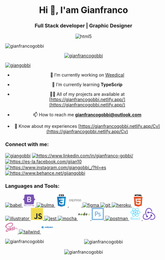 <h1 align="center">Hi 👋, I'am Gianfranco</h1>
<h3 align="center">Full Stack developer | Graphic Designer</h3>

<div align="center" >
 <img src="https://media3.giphy.com/media/vzO0Vc8b2VBLi/giphy.gif?cid=ecf05e47yvug7aqn86xx86homjzru3odq1r4po6xm62k9oop&rid=giphy.gif&ct=g" alt="html5" /> 
 <div/>


<p align="left"> <img src="https://komarev.com/ghpvc/?username=gianfrancogobbi&label=Profile%20views&color=0e75b6&style=flat" alt="gianfrancogobbi" /> </p>

<p align="center"> <a href="https://github.com/ryo-ma/github-profile-trophy"><img src="https://github-profile-trophy.vercel.app/?username=gianfrancogobbi" alt="gianfrancogobbi" /></a> </p>

<p align="left"> <a href="https://twitter.com/giangobbi" target="blank"><img src="https://img.shields.io/twitter/follow/giangobbi?logo=twitter&style=for-the-badge" alt="giangobbi" /></a> </p>

- 🔭 I’m currently working on [Weedical](https://weedical.netlify.app/)

- 🌱 I’m currently learning **TypeScrip**

- 👨‍💻 All of my projects are available at [https://gianfrancogobbi.netlify.app/](https://gianfrancogobbi.netlify.app/)

- 📫 How to reach me **gianfrancogobbi@outlook.com**

- 📄 Know about my experiences [https://gianfrancogobbi.netlify.app/Cv](https://gianfrancogobbi.netlify.app/Cv)

<h3 align="left">Connect with me:</h3>
<p align="left">
<a href="https://twitter.com/giangobbi" target="blank"><img align="center" src="https://raw.githubusercontent.com/rahuldkjain/github-profile-readme-generator/master/src/images/icons/Social/twitter.svg" alt="giangobbi" height="30" width="40" /></a>
<a href="https://linkedin.com/in/https://www.linkedin.com/in/gianfranco-gobbi/" target="blank"><img align="center" src="https://raw.githubusercontent.com/rahuldkjain/github-profile-readme-generator/master/src/images/icons/Social/linked-in-alt.svg" alt="https://www.linkedin.com/in/gianfranco-gobbi/" height="30" width="40" /></a>
<a href="https://fb.com/https://es-la.facebook.com/giian10" target="blank"><img align="center" src="https://raw.githubusercontent.com/rahuldkjain/github-profile-readme-generator/master/src/images/icons/Social/facebook.svg" alt="https://es-la.facebook.com/giian10" height="30" width="40" /></a>
<a href="https://instagram.com/https://www.instagram.com/giangobbi_/?hl=es" target="blank"><img align="center" src="https://raw.githubusercontent.com/rahuldkjain/github-profile-readme-generator/master/src/images/icons/Social/instagram.svg" alt="https://www.instagram.com/giangobbi_/?hl=es" height="30" width="40" /></a>
<a href="https://www.behance.net/https://www.behance.net/giiangobbi" target="blank"><img align="center" src="https://raw.githubusercontent.com/rahuldkjain/github-profile-readme-generator/master/src/images/icons/Social/behance.svg" alt="https://www.behance.net/giiangobbi" height="30" width="40" /></a>
</p>

<h3 align="left">Languages and Tools:</h3>
<p align="left"> <a href="https://babeljs.io/" target="_blank" rel="noreferrer"> <img src="https://www.vectorlogo.zone/logos/babeljs/babeljs-icon.svg" alt="babel" width="40" height="40"/> </a> <a href="https://getbootstrap.com" target="_blank" rel="noreferrer"> <img src="https://raw.githubusercontent.com/devicons/devicon/master/icons/bootstrap/bootstrap-plain-wordmark.svg" alt="bootstrap" width="40" height="40"/> </a> <a href="https://bulma.io/" target="_blank" rel="noreferrer"> <img src="https://raw.githubusercontent.com/gilbarbara/logos/804dc257b59e144eaca5bc6ffd16949752c6f789/logos/bulma.svg" alt="bulma" width="40" height="40"/> </a> <a href="https://www.w3schools.com/css/" target="_blank" rel="noreferrer"> <img src="https://raw.githubusercontent.com/devicons/devicon/master/icons/css3/css3-original-wordmark.svg" alt="css3" width="40" height="40"/> </a> <a href="https://expressjs.com" target="_blank" rel="noreferrer"> <img src="https://raw.githubusercontent.com/devicons/devicon/master/icons/express/express-original-wordmark.svg" alt="express" width="40" height="40"/> </a> <a href="https://www.figma.com/" target="_blank" rel="noreferrer"> <img src="https://www.vectorlogo.zone/logos/figma/figma-icon.svg" alt="figma" width="40" height="40"/> </a> <a href="https://git-scm.com/" target="_blank" rel="noreferrer"> <img src="https://www.vectorlogo.zone/logos/git-scm/git-scm-icon.svg" alt="git" width="40" height="40"/> </a> <a href="https://heroku.com" target="_blank" rel="noreferrer"> <img src="https://www.vectorlogo.zone/logos/heroku/heroku-icon.svg" alt="heroku" width="40" height="40"/> </a> <a href="https://www.w3.org/html/" target="_blank" rel="noreferrer"> <img src="https://raw.githubusercontent.com/devicons/devicon/master/icons/html5/html5-original-wordmark.svg" alt="html5" width="40" height="40"/> </a> <a href="https://www.adobe.com/in/products/illustrator.html" target="_blank" rel="noreferrer"> <img src="https://www.vectorlogo.zone/logos/adobe_illustrator/adobe_illustrator-icon.svg" alt="illustrator" width="40" height="40"/> </a> <a href="https://developer.mozilla.org/en-US/docs/Web/JavaScript" target="_blank" rel="noreferrer"> <img src="https://raw.githubusercontent.com/devicons/devicon/master/icons/javascript/javascript-original.svg" alt="javascript" width="40" height="40"/> </a> <a href="https://jestjs.io" target="_blank" rel="noreferrer"> <img src="https://www.vectorlogo.zone/logos/jestjsio/jestjsio-icon.svg" alt="jest" width="40" height="40"/> </a> <a href="https://mochajs.org" target="_blank" rel="noreferrer"> <img src="https://www.vectorlogo.zone/logos/mochajs/mochajs-icon.svg" alt="mocha" width="40" height="40"/> </a> <a href="https://nodejs.org" target="_blank" rel="noreferrer"> <img src="https://raw.githubusercontent.com/devicons/devicon/master/icons/nodejs/nodejs-original-wordmark.svg" alt="nodejs" width="40" height="40"/> </a> <a href="https://www.photoshop.com/en" target="_blank" rel="noreferrer"> <img src="https://raw.githubusercontent.com/devicons/devicon/master/icons/photoshop/photoshop-line.svg" alt="photoshop" width="40" height="40"/> </a> <a href="https://postman.com" target="_blank" rel="noreferrer"> <img src="https://www.vectorlogo.zone/logos/getpostman/getpostman-icon.svg" alt="postman" width="40" height="40"/> </a> <a href="https://reactjs.org/" target="_blank" rel="noreferrer"> <img src="https://raw.githubusercontent.com/devicons/devicon/master/icons/react/react-original-wordmark.svg" alt="react" width="40" height="40"/> </a> <a href="https://redux.js.org" target="_blank" rel="noreferrer"> <img src="https://raw.githubusercontent.com/devicons/devicon/master/icons/redux/redux-original.svg" alt="redux" width="40" height="40"/> </a> <a href="https://sass-lang.com" target="_blank" rel="noreferrer"> <img src="https://raw.githubusercontent.com/devicons/devicon/master/icons/sass/sass-original.svg" alt="sass" width="40" height="40"/> </a> <a href="https://tailwindcss.com/" target="_blank" rel="noreferrer"> <img src="https://www.vectorlogo.zone/logos/tailwindcss/tailwindcss-icon.svg" alt="tailwind" width="40" height="40"/> </a> <a href="https://webpack.js.org" target="_blank" rel="noreferrer"> <img src="https://raw.githubusercontent.com/devicons/devicon/d00d0969292a6569d45b06d3f350f463a0107b0d/icons/webpack/webpack-original-wordmark.svg" alt="webpack" width="40" height="40"/> </a> </p>

<p><img align="left" src="https://github-readme-stats.vercel.app/api/top-langs?username=gianfrancogobbi&show_icons=true&locale=en&layout=compact" alt="gianfrancogobbi" />
</p>

<p>&nbsp;<img align="center" src="https://github-readme-stats.vercel.app/api?username=gianfrancogobbi&show_icons=true&locale=en" alt="gianfrancogobbi" /></p>

<p><img align="center" src="https://github-readme-streak-stats.herokuapp.com/?user=gianfrancogobbi&" alt="gianfrancogobbi" /></p>

